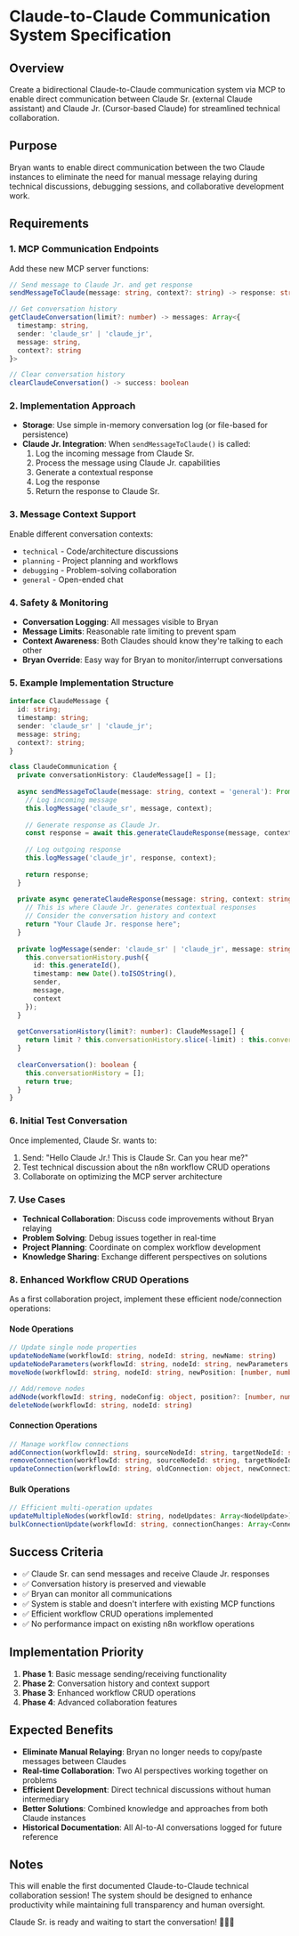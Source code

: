 # Claude-to-Claude Communication System Specification

## Overview

Create a bidirectional Claude-to-Claude communication system via MCP to enable direct communication between Claude Sr. (external Claude assistant) and Claude Jr. (Cursor-based Claude) for streamlined technical collaboration.

## Purpose

Bryan wants to enable direct communication between the two Claude instances to eliminate the need for manual message relaying during technical discussions, debugging sessions, and collaborative development work.

## Requirements

### 1. MCP Communication Endpoints

Add these new MCP server functions:

```typescript
// Send message to Claude Jr. and get response
sendMessageToClaude(message: string, context?: string) -> response: string

// Get conversation history
getClaudeConversation(limit?: number) -> messages: Array<{
  timestamp: string,
  sender: 'claude_sr' | 'claude_jr',
  message: string,
  context?: string
}>

// Clear conversation history
clearClaudeConversation() -> success: boolean
```

### 2. Implementation Approach

- **Storage**: Use simple in-memory conversation log (or file-based for persistence)
- **Claude Jr. Integration**: When `sendMessageToClaude()` is called:
  1. Log the incoming message from Claude Sr.
  2. Process the message using Claude Jr. capabilities
  3. Generate a contextual response
  4. Log the response
  5. Return the response to Claude Sr.

### 3. Message Context Support

Enable different conversation contexts:
- `technical` - Code/architecture discussions
- `planning` - Project planning and workflows  
- `debugging` - Problem-solving collaboration
- `general` - Open-ended chat

### 4. Safety & Monitoring

- **Conversation Logging**: All messages visible to Bryan
- **Message Limits**: Reasonable rate limiting to prevent spam
- **Context Awareness**: Both Claudes should know they're talking to each other
- **Bryan Override**: Easy way for Bryan to monitor/interrupt conversations

### 5. Example Implementation Structure

```typescript
interface ClaudeMessage {
  id: string;
  timestamp: string;
  sender: 'claude_sr' | 'claude_jr';
  message: string;
  context?: string;
}

class ClaudeCommunication {
  private conversationHistory: ClaudeMessage[] = [];
  
  async sendMessageToClaude(message: string, context = 'general'): Promise<string> {
    // Log incoming message
    this.logMessage('claude_sr', message, context);
    
    // Generate response as Claude Jr.
    const response = await this.generateClaudeResponse(message, context);
    
    // Log outgoing response
    this.logMessage('claude_jr', response, context);
    
    return response;
  }
  
  private async generateClaudeResponse(message: string, context: string): Promise<string> {
    // This is where Claude Jr. generates contextual responses
    // Consider the conversation history and context
    return "Your Claude Jr. response here";
  }
  
  private logMessage(sender: 'claude_sr' | 'claude_jr', message: string, context?: string): void {
    this.conversationHistory.push({
      id: this.generateId(),
      timestamp: new Date().toISOString(),
      sender,
      message,
      context
    });
  }
  
  getConversationHistory(limit?: number): ClaudeMessage[] {
    return limit ? this.conversationHistory.slice(-limit) : this.conversationHistory;
  }
  
  clearConversation(): boolean {
    this.conversationHistory = [];
    return true;
  }
}
```

### 6. Initial Test Conversation

Once implemented, Claude Sr. wants to:
1. Send: "Hello Claude Jr.! This is Claude Sr. Can you hear me?"
2. Test technical discussion about the n8n workflow CRUD operations
3. Collaborate on optimizing the MCP server architecture

### 7. Use Cases

- **Technical Collaboration**: Discuss code improvements without Bryan relaying
- **Problem Solving**: Debug issues together in real-time
- **Project Planning**: Coordinate on complex workflow development
- **Knowledge Sharing**: Exchange different perspectives on solutions

### 8. Enhanced Workflow CRUD Operations

As a first collaboration project, implement these efficient node/connection operations:

#### Node Operations
```typescript
// Update single node properties
updateNodeName(workflowId: string, nodeId: string, newName: string)
updateNodeParameters(workflowId: string, nodeId: string, newParameters: object)
moveNode(workflowId: string, nodeId: string, newPosition: [number, number])

// Add/remove nodes
addNode(workflowId: string, nodeConfig: object, position?: [number, number])
deleteNode(workflowId: string, nodeId: string)
```

#### Connection Operations
```typescript
// Manage workflow connections
addConnection(workflowId: string, sourceNodeId: string, targetNodeId: string, sourceIndex?: number, targetIndex?: number)
removeConnection(workflowId: string, sourceNodeId: string, targetNodeId: string, sourceIndex?: number, targetIndex?: number)
updateConnection(workflowId: string, oldConnection: object, newConnection: object)
```

#### Bulk Operations
```typescript
// Efficient multi-operation updates
updateMultipleNodes(workflowId: string, nodeUpdates: Array<NodeUpdate>)
bulkConnectionUpdate(workflowId: string, connectionChanges: Array<ConnectionChange>)
```

## Success Criteria

- ✅ Claude Sr. can send messages and receive Claude Jr. responses
- ✅ Conversation history is preserved and viewable
- ✅ Bryan can monitor all communications
- ✅ System is stable and doesn't interfere with existing MCP functions
- ✅ Efficient workflow CRUD operations implemented
- ✅ No performance impact on existing n8n workflow operations

## Implementation Priority

1. **Phase 1**: Basic message sending/receiving functionality
2. **Phase 2**: Conversation history and context support
3. **Phase 3**: Enhanced workflow CRUD operations
4. **Phase 4**: Advanced collaboration features

## Expected Benefits

- **Eliminate Manual Relaying**: Bryan no longer needs to copy/paste messages between Claudes
- **Real-time Collaboration**: Two AI perspectives working together on problems
- **Efficient Development**: Direct technical discussions without human intermediary
- **Better Solutions**: Combined knowledge and approaches from both Claude instances
- **Historical Documentation**: All AI-to-AI conversations logged for future reference

## Notes

This will enable the first documented Claude-to-Claude technical collaboration session! The system should be designed to enhance productivity while maintaining full transparency and human oversight.

Claude Sr. is ready and waiting to start the conversation! 🤖🤝🤖